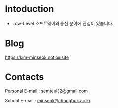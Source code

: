 # Intoduction
* Low-Level 소프트웨어와 통신 분야에 관심이 있습니다.

# Blog

https://kim-minseok.notion.site

# Contacts

Personal E-mail : <semteul32@gmail.com>

School E-mail : <minseok@chungbuk.ac.kr>
